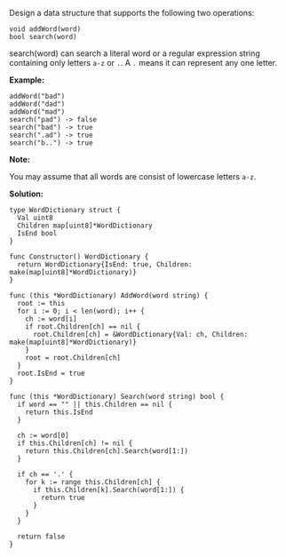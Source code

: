 Design a data structure that supports the following two operations:

```
void addWord(word)
bool search(word)
```

search(word) can search a literal word or a regular expression string containing only letters `a-z` or `.`. A `.` means it can represent any one letter.

**Example:**

```
addWord("bad")
addWord("dad")
addWord("mad")
search("pad") -> false
search("bad") -> true
search(".ad") -> true
search("b..") -> true
```

**Note:**

You may assume that all words are consist of lowercase letters `a-z`.

**Solution:**

```golang
type WordDictionary struct {
  Val uint8
  Children map[uint8]*WordDictionary
  IsEnd bool
}

func Constructor() WordDictionary {
  return WordDictionary{IsEnd: true, Children: make(map[uint8]*WordDictionary)}
}

func (this *WordDictionary) AddWord(word string) {
  root := this
  for i := 0; i < len(word); i++ {
    ch := word[i]
    if root.Children[ch] == nil {
      root.Children[ch] = &WordDictionary{Val: ch, Children: make(map[uint8]*WordDictionary)}
    }
    root = root.Children[ch]
  }
  root.IsEnd = true
}

func (this *WordDictionary) Search(word string) bool {
  if word == "" || this.Children == nil {
    return this.IsEnd
  }

  ch := word[0]
  if this.Children[ch] != nil {
    return this.Children[ch].Search(word[1:])
  }

  if ch == '.' {
    for k := range this.Children[ch] {
      if this.Children[k].Search(word[1:]) {
        return true
      }
    }
  }

  return false
}
```
